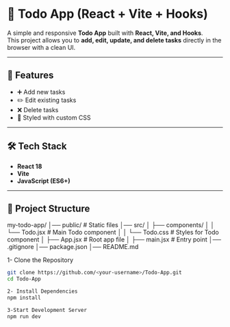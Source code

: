 # 📝 Todo App (React + Vite + Hooks)

A simple and responsive **Todo App** built with **React, Vite, and Hooks**.  
This project allows you to **add, edit, update, and delete tasks** directly in the browser with a clean UI.

---

## 🚀 Features
- ➕ Add new tasks  
- ✏️ Edit existing tasks  
- ❌ Delete tasks  
- 🎨 Styled with custom CSS  

---

## 🛠️ Tech Stack
- **React 18**
- **Vite**
- **JavaScript (ES6+)**

---

## 📂 Project Structure
my-todo-app/
│── public/ # Static files
│── src/
│ ├── components/
│ │ └── Todo.jsx # Main Todo component
│ │ └── Todo.css # Styles for Todo component
│ ├── App.jsx # Root app file
│ ├── main.jsx # Entry point
│── .gitignore
│── package.json
│── README.md


1- Clone the Repository
```bash
git clone https://github.com/<your-username>/Todo-App.git
cd Todo-App

2- Install Dependencies
npm install

3-Start Development Server
npm run dev



